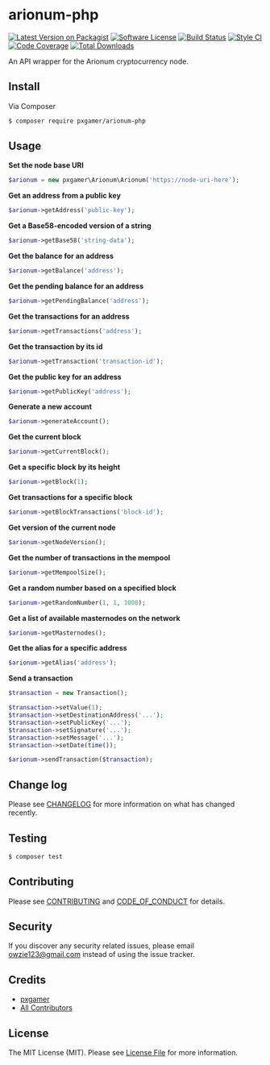 # arionum-php

[![Latest Version on Packagist][ico-version]][link-packagist]
[![Software License][ico-license]](LICENSE.md)
[![Build Status][ico-travis]][link-travis]
[![Style CI][ico-styleci]][link-styleci]
[![Code Coverage][ico-code-quality]][link-code-quality]
[![Total Downloads][ico-downloads]][link-downloads]

An API wrapper for the Arionum cryptocurrency node.

## Install

Via Composer

```bash
$ composer require pxgamer/arionum-php
```

## Usage

**Set the node base URI**

```php
$arionum = new pxgamer\Arionum\Arionum('https://node-uri-here');
```

**Get an address from a public key**

```php
$arionum->getAddress('public-key');
```

**Get a Base58-encoded version of a string**

```php
$arionum->getBase58('string-data');
```

**Get the balance for an address**

```php
$arionum->getBalance('address');
```

**Get the pending balance for an address**

```php
$arionum->getPendingBalance('address');
```

**Get the transactions for an address**

```php
$arionum->getTransactions('address');
```

**Get the transaction by its id**

```php
$arionum->getTransaction('transaction-id');
```

**Get the public key for an address**

```php
$arionum->getPublicKey('address');
```

**Generate a new account**

```php
$arionum->generateAccount();
```

**Get the current block**

```php
$arionum->getCurrentBlock();
```

**Get a specific block by its height**

```php
$arionum->getBlock(1);
```

**Get transactions for a specific block**

```php
$arionum->getBlockTransactions('block-id');
```

**Get version of the current node**

```php
$arionum->getNodeVersion();
```

**Get the number of transactions in the mempool**

```php
$arionum->getMempoolSize();
```

**Get a random number based on a specified block**

```php
$arionum->getRandomNumber(1, 1, 1000);
```

**Get a list of available masternodes on the network**

```php
$arionum->getMasternodes();
```

**Get the alias for a specific address**

```php
$arionum->getAlias('address');
```

**Send a transaction**

```php
$transaction = new Transaction();

$transaction->setValue(1);
$transaction->setDestinationAddress('...'); 
$transaction->setPublicKey('...');
$transaction->setSignature('...');
$transaction->setMessage('...');
$transaction->setDate(time());

$arionum->sendTransaction($transaction);
```

## Change log

Please see [CHANGELOG](CHANGELOG.md) for more information on what has changed recently.

## Testing

```bash
$ composer test
```

## Contributing

Please see [CONTRIBUTING](.github/CONTRIBUTING.md) and [CODE_OF_CONDUCT](.github/CODE_OF_CONDUCT.md) for details.

## Security

If you discover any security related issues, please email owzie123@gmail.com instead of using the issue tracker.

## Credits

- [pxgamer][link-author]
- [All Contributors][link-contributors]

## License

The MIT License (MIT). Please see [License File](LICENSE.md) for more information.

[ico-version]: https://img.shields.io/packagist/v/pxgamer/arionum-php.svg?style=flat-square
[ico-license]: https://img.shields.io/badge/license-MIT-brightgreen.svg?style=flat-square
[ico-travis]: https://img.shields.io/travis/pxgamer/arionum-php/master.svg?style=flat-square
[ico-styleci]: https://styleci.io/repos/138864423/shield
[ico-code-quality]: https://img.shields.io/codecov/c/github/pxgamer/arionum-php.svg?style=flat-square
[ico-downloads]: https://img.shields.io/packagist/dt/pxgamer/arionum-php.svg?style=flat-square

[link-packagist]: https://packagist.org/packages/pxgamer/arionum-php
[link-travis]: https://travis-ci.com/pxgamer/arionum-php
[link-styleci]: https://styleci.io/repos/138864423
[link-code-quality]: https://codecov.io/gh/pxgamer/arionum-php
[link-downloads]: https://packagist.org/packages/pxgamer/arionum-php
[link-author]: https://github.com/pxgamer
[link-contributors]: ../../contributors
